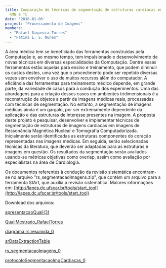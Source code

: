 ```yaml
---
title: Comparação de técnicas de segmentação de estruturas cardíacas em imagens de
  RMN e TC
date: '2016-01-06'
project: "Processamento de Imagens"
members:
  - "Rafael Siqueira Torres"
  - "Fátima L. S. Nunes"
---
```

A área médica tem se beneficiado das ferramentas construídas pela Computação e, ao mesmo tempo, tem impulsionado o desenvolvimento de novas técnicas em diversas especialidades da Computação. Dentre essas ferramentas estão aquelas para ensino e treinamento, que podem diminuir os custos destes, uma vez que o procedimento pode ser repetido diversas vezes sem envolver o uso de muitos recursos além do computador. A eficiência das ferramentas para treinamento médico depende, em grande parte, da variedade de casos para a condução dos experimentos. Uma das abordagens para a criação desses casos em ambientes tridimensionais é a reconstrução de objetos a partir de imagens médicas reais, processadas com técnicas de segmentação. No entanto, a segmentação de imagens médicas ainda é um gargalo, por ser extremamente dependente da aplicação e das estruturas de interesse presentes na imagem. A proposta deste projeto é pesquisar, desenvolver e implementar técnicas de segmentação de estruturas de imagens cardíacas em imagens de Ressonância Magnética Nuclear e Tomografia Computadorizada. Inicialmente serão identificadas as estruturas componentes do coração representadas nas imagens médicas. Em seguida, serão selecionadas técnicas da literatura, que deverão ser adaptadas para as estruturas e imagens em questão. Os resultados da segmentação serão avaliados usando-se métricas objetivas como overlap, assim como avaliação por especialistas na área de Cardiologia.

Os documentos referentes à condução da revisão sistemática encontram-se no arquivo "rs_segmentacaoImagens.zip", que contém um arquivo para a ferramenta StArt, que auxilia a revisão sistemática. Maiores informações em:
[http://lapes.dc.ufscar.br/tools/start_tool](http://lapes.dc.ufscar.br/tools/start_tool)

Download dos arquivos:

[apresentacaoQuali(3)](/wp-content/uploads/2016/01/apresentacaoQuali3.pdf)

[QualiMestrado_RafaelTorres](/wp-content/uploads/2016/01/QualiMestrado_RafaelTorres.pdf)

[diagrama rs resumida_0](/wp-content/uploads/2016/01/diagrama-rs-resumida_0.pdf)

[srDataExtractionTable](/wp-content/uploads/2016/01/srDataExtractionTable.pdf)

[rs_segmentacaoImagens_0](/wp-content/uploads/2016/01/rs_segmentacaoImagens_0.zip)

[protocoloSegmentacaoImgCardiacas_0](/wp-content/uploads/2016/01/protocoloSegmentacaoImgCardiacas_0.odt)
